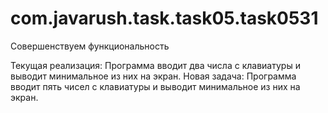 # com.javarush.task.task05.task0531

Совершенствуем функциональность

Текущая реализация: Программа вводит два числа с клавиатуры и выводит минимальное из них на экран.
Новая задача: Программа вводит пять чисел с клавиатуры и выводит минимальное из них на экран.
